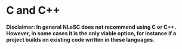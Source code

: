 # C and C++

**Disclaimer: In general NLeSC does not recommend using C or C++. However, in some cases it is the only viable option, for instance if a project builds on existing code written in these languages.**
